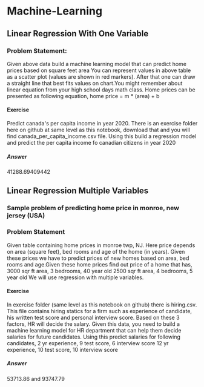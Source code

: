 # Machine-Learning

## Linear Regression With One Variable
### Problem Statement: 
Given above data build a machine learning model that can predict home prices based on square feet area You can represent values in above table as a scatter plot (values are shown in red markers). After that one can draw a straight line that best fits values on chart.You might remember about linear equation from your high school days math class. Home prices can be presented as following equation,
home price = m * (area) + b
#### Exercise
Predict canada's per capita income in year 2020. There is an exercise folder here on github at same level as this notebook, download that and you will find canada_per_capita_income.csv file. Using this build a regression model and predict the per capita income fo canadian citizens in year 2020 
##### Answer
41288.69409442

## Linear Regression Multiple Variables
### Sample problem of predicting home price in monroe, new jersey (USA)
### Problem Statement
Given table containing home prices in monroe twp, NJ. Here price depends on area (square feet), bed rooms and age of the home (in years). Given these prices we have to predict prices of new homes based on area, bed rooms and age.Given these home prices find out price of a home that has, 3000 sqr ft area, 3 bedrooms, 40 year old 2500 sqr ft area, 4 bedrooms, 5 year old We will use regression with multiple variables. 
#### Exercise
In exercise folder (same level as this notebook on github) there is hiring.csv. This file contains hiring statics for a firm such as experience of candidate, his written test score and personal interview score. Based on these 3 factors, HR will decide the salary. Given this data, you need to build a machine learning model for HR department that can help them decide salaries for future candidates. Using this predict salaries for following candidates, 2 yr experience, 9 test score, 6 interview score 12 yr experience, 10 test score, 10 interview score
##### Answer
53713.86 and 93747.79

